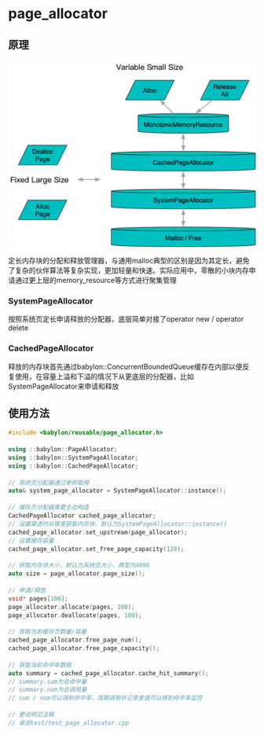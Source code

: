 # page_allocator

## 原理

![](images/page_allocator.png)

定长内存块的分配和释放管理器，与通用malloc典型的区别是因为其定长，避免了复杂的伙伴算法等复杂实现，更加轻量和快速。实际应用中，零散的小块内存申请通过更上层的memory_resource等方式进行聚集管理

### SystemPageAllocator

按照系统页定长申请释放的分配器，底层简单对接了operator new / operator delete

### CachedPageAllocator

释放的内存块首先通过babylon::ConcurrentBoundedQueue缓存在内部以便反复使用，在容量上溢和下溢的情况下从更底层的分配器，比如SystemPageAllocator来申请和释放

## 使用方法

```c++
#include <babylon/reusable/page_allocator.h>

using ::babylon::PageAllocator;
using ::babylon::SystemPageAllocator;
using ::babylon::CachedPageAllocator;

// 系统页分配器通过单例取得
auto& system_page_allocator = SystemPageAllocator::instance();

// 缓存页分配器需要主动构造
CachedPageAllocator cached_page_allocator;
// 设置穿透时从哪里获取内存块，默认为SystemPageAllocator::instance()
cached_page_allocator.set_upstream(page_allocator);
// 设置缓存容量
cached_page_allocator.set_free_page_capacity(128);

// 获取内存块大小，默认为系统页大小，典型为4096
auto size = page_allocator.page_size();

// 申请/释放
void* pages[100];
page_allocator.allocate(pages, 100);
page_allocator.deallocate(pages, 100);

// 获取当前缓存页数量/容量
cached_page_allocator.free_page_num();
cached_page_allocator.free_page_capacity();

// 获取当前命中率数据
auto summary = cached_page_allocator.cache_hit_summary();
// summary.sum为总命中量
// summary.num为总调用量
// sum / num可以得到命中率，周期调用并记录差值可以得到命中率监控

// 更说明见注释
// 单测test/test_page_allocator.cpp
```
